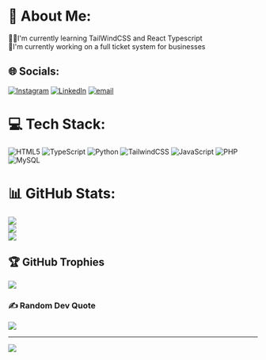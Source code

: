 # 💫 About Me:
🍋‍🟩I'm currently learning TailWindCSS and React Typescript<br>🔭I'm currently working on a full ticket system for businesses


## 🌐 Socials:
[![Instagram](https://img.shields.io/badge/Instagram-%23E4405F.svg?logo=Instagram&logoColor=white)](https://instagram.com/martin_tangen) [![LinkedIn](https://img.shields.io/badge/LinkedIn-%230077B5.svg?logo=linkedin&logoColor=white)](https://linkedin.com/in/martin-tangen-94633a25b) [![email](https://img.shields.io/badge/Email-D14836?logo=gmail&logoColor=white)](mailto:martin.tangen@tangenlab.no) 

# 💻 Tech Stack:
![HTML5](https://img.shields.io/badge/html5-%23E34F26.svg?style=flat&logo=html5&logoColor=white) ![TypeScript](https://img.shields.io/badge/typescript-%23007ACC.svg?style=flat&logo=typescript&logoColor=white) ![Python](https://img.shields.io/badge/python-3670A0?style=flat&logo=python&logoColor=ffdd54) ![TailwindCSS](https://img.shields.io/badge/tailwindcss-%2338B2AC.svg?style=flat&logo=tailwind-css&logoColor=white) ![JavaScript](https://img.shields.io/badge/javascript-%23323330.svg?style=flat&logo=javascript&logoColor=%23F7DF1E) ![PHP](https://img.shields.io/badge/php-%23777BB4.svg?style=flat&logo=php&logoColor=white) ![MySQL](https://img.shields.io/badge/mysql-4479A1.svg?style=flat&logo=mysql&logoColor=white)
# 📊 GitHub Stats:
![](https://github-readme-stats.vercel.app/api?username=MartinLime06&theme=gotham&hide_border=false&include_all_commits=false&count_private=false)<br/>
![](https://nirzak-streak-stats.vercel.app/?user=MartinLime06&theme=gotham&hide_border=false)<br/>
![](https://github-readme-stats.vercel.app/api/top-langs/?username=MartinLime06&theme=gotham&hide_border=false&include_all_commits=false&count_private=false&layout=compact)

## 🏆 GitHub Trophies
![](https://github-profile-trophy.vercel.app/?username=MartinLime06&theme=gotham&no-frame=false&no-bg=true&margin-w=4)

### ✍️ Random Dev Quote
![](https://quotes-github-readme.vercel.app/api?type=vetical&theme=gruvbox)

---
[![](https://visitcount.itsvg.in/api?id=MartinLime06&icon=0&color=8)](https://visitcount.itsvg.in)

<!-- Proudly created with GPRM ( https://gprm.itsvg.in ) -->
